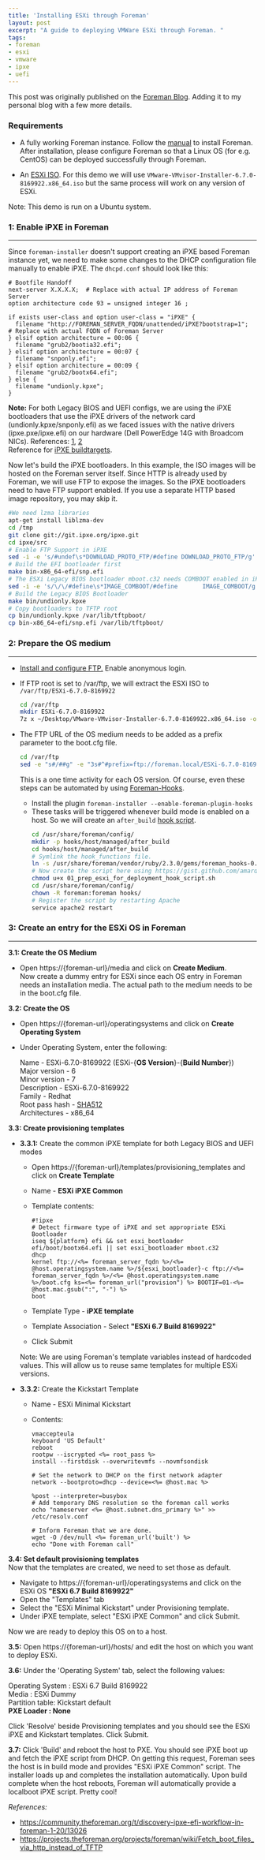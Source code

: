 ```yaml
---
title: 'Installing ESXi through Foreman'
layout: post
excerpt: "A guide to deploying VMWare ESXi through Foreman. "
tags:
- foreman
- esxi
- vmware
- ipxe
- uefi
---
```


This post was originally published on the [Foreman Blog](https://theforeman.org/2019/06/install-esxi-through-foreman-using-ipxe-bootstrapping.html). Adding it to my personal blog with a few more details.

### Requirements

* A fully working Foreman instance. Follow the [manual](https://theforeman.org/manuals/latest/index.html#3.InstallingForeman) to install Foreman. After installation, please configure Foreman so that a Linux OS (for e.g. CentOS) can be deployed successfully through Foreman.

* An [ESXi ISO](https://my.vmware.com/en/group/vmware/evalcenter). For this demo we will use `VMware-VMvisor-Installer-6.7.0-8169922.x86_64.iso` but the same process will work on any version of ESXi.  

Note: This demo is run on a Ubuntu system. 

### 1: Enable iPXE in Foreman

---

Since `foreman-installer` doesn't support creating an iPXE based Foreman instance yet, we need to make some changes to the DHCP configuration file manually to enable iPXE. The `dhcpd.conf` should look like this:

```
# Bootfile Handoff
next-server X.X.X.X;  # Replace with actual IP address of Foreman Server
option architecture code 93 = unsigned integer 16 ;

if exists user-class and option user-class = "iPXE" {
  filename "http://FOREMAN_SERVER_FQDN/unattended/iPXE?bootstrap=1";  # Replace with actual FQDN of Foreman Server
} elsif option architecture = 00:06 {
  filename "grub2/bootia32.efi";
} elsif option architecture = 00:07 {
  filename "snponly.efi";
} elsif option architecture = 00:09 {
  filename "grub2/bootx64.efi";
} else {
  filename "undionly.kpxe";
}
```

**Note:** For both Legacy BIOS and UEFI configs, we are using the iPXE bootloaders that use the iPXE drivers of the network card (undionly.kpxe/snponly.efi) as we faced issues with the native drivers (ipxe.pxe/ipxe.efi) on our hardware (Dell PowerEdge 14G with Broadcom NICs). References: [1](http://forum.ipxe.org/showthread.php?tid=5806), [2](https://github.com/warewulf/warewulf3/issues/84)  
Reference for [iPXE buildtargets](https://ipxe.org/appnote/buildtargets).

Now let's build the iPXE bootloaders. In this example, the ISO images will be hosted on the Foreman server itself. Since HTTP is already used by Foreman, we will use FTP to expose the images. So the iPXE bootloaders need to have FTP support enabled. If you use a separate HTTP based image repository, you may skip it.

  ```sh
  #We need lzma libraries
  apt-get install liblzma-dev
  cd /tmp
  git clone git://git.ipxe.org/ipxe.git
  cd ipxe/src
  # Enable FTP Support in iPXE
  sed -i -e 's/#undef\s*DOWNLOAD_PROTO_FTP/#define DOWNLOAD_PROTO_FTP/g' config/general.h
  # Build the EFI bootloader first
  make bin-x86_64-efi/snp.efi
  # The ESXi Legacy BIOS bootloader mboot.c32 needs COMBOOT enabled in iPXE
  sed -i -e 's/\/\/#define\s*IMAGE_COMBOOT/#define       IMAGE_COMBOOT/g' config/general.h
  # Build the Legacy BIOS Bootloader
  make bin/undionly.kpxe
  # Copy bootloaders to TFTP root
  cp bin/undionly.kpxe /var/lib/tftpboot/
  cp bin-x86_64-efi/snp.efi /var/lib/tftpboot/
  ```

### 2: Prepare the OS medium

---

* [Install and configure FTP.](https://www.g-loaded.eu/2008/12/02/set-up-an-anonymous-ftp-server-with-vsftpd-in-less-than-a-minute/) Enable anonymous login.

* If FTP root is set to /var/ftp, we will extract the ESXi ISO to `/var/ftp/ESXi-6.7.0-8169922`

  ```sh
  cd /var/ftp
  mkdir ESXi-6.7.0-8169922
  7z x ~/Desktop/VMware-VMvisor-Installer-6.7.0-8169922.x86_64.iso -oESXi-6.7.0-8169922
  ```

* The FTP URL of the OS medium needs to be added as a prefix parameter to the boot.cfg file.

  ```sh
  cd /var/ftp
  sed -e "s#/##g" -e "3s#^#prefix=ftp://foreman.local/ESXi-6.7.0-8169922\n#" -i ESXi-6.7.0-8169922/boot.cfg
  ```

  This is a one time activity for each OS version. Of course, even these steps can be automated by using [Foreman-Hooks](https://github.com/theforeman/foreman_hooks).  
  * Install the plugin `foreman-installer --enable-foreman-plugin-hooks`
  * These tasks will be triggered whenever build mode is enabled on a host. So we will create an `after_build` [hook script](https://gist.github.com/amard33p/523b653dc146965f1981c662fef6800f).
    ```sh
    cd /usr/share/foreman/config/
    mkdir -p hooks/host/managed/after_build
    cd hooks/host/managed/after_build
    # Symlink the hook_functions file.
    ln -s /usr/share/foreman/vendor/ruby/2.3.0/gems/foreman_hooks-0.3.14/examples/bash/hook_functions.sh .
    # Now create the script here using https://gist.github.com/amard33p/523b653dc146965f1981c662fef6800f
    chmod u+x 01_prep_esxi_for_deployment_hook_script.sh
    cd /usr/share/foreman/config/
    chown -R foreman:foreman hooks/
    # Register the script by restarting Apache
    service apache2 restart
    ```

### 3: Create an entry for the ESXi OS in Foreman

---

**3.1: Create the OS Medium**  
  * Open https://{foreman-url}/media and click on **Create Medium**.  
  Now create a dummy entry for ESXi since each OS entry in Foreman needs an installation media. The actual path to the medium needs to be in the boot.cfg file.

**3.2: Create the OS**  
  * Open https://{foreman-url}/operatingsystems and click on **Create Operating System** 
  * Under Operating System, enter the following:  

    Name            -  ESXi-6.7.0-8169922 (ESXi-{**OS Version**}-{**Build Number**})  
    Major version   -  6  
    Minor version   -  7  
    Description     -  ESXi-6.7.0-8169922  
    Family          -  Redhat  
    Root pass hash  -  [SHA512](https://www.virtuallyghetto.com/2018/05/quick-tip-what-hashing-algorithm-is-supported-for-esxi-kickstart-password.html)  
    Architectures   -  x86_64 

**3.3: Create provisioning templates**
  * **3.3.1:** Create the common iPXE template for both Legacy BIOS and UEFI modes
    * Open https://{foreman-url}/templates/provisioning_templates and click on **Create Template**
    * Name - **ESXi iPXE Common**
    * Template contents:

      ```
      #!ipxe
      # Detect firmware type of iPXE and set appropriate ESXi Bootloader
      iseq ${platform} efi && set esxi_bootloader efi/boot/bootx64.efi || set esxi_bootloader mboot.c32
      dhcp
      kernel ftp://<%= foreman_server_fqdn %>/<%= @host.operatingsystem.name %>/${esxi_bootloader}-c ftp://<%= foreman_server_fqdn %>/<%= @host.operatingsystem.name %>/boot.cfg ks=<%= foreman_url("provision") %> BOOTIF=01-<%= @host.mac.gsub(":", "-") %>
      boot
      ```
  
    * Template Type - **iPXE template**

    * Template Association - Select **"ESXi 6.7 Build 8169922"**

    * Click Submit

    Note: We are using Foreman's template variables instead of hardcoded values. This will allow us to reuse same templates for multiple ESXi versions.

  * **3.3.2:** Create the Kickstart Template  
    * Name - ESXi Minimal Kickstart
    * Contents:

      ```
      vmaccepteula
      keyboard 'US Default'
      reboot
      rootpw --iscrypted <%= root_pass %>
      install --firstdisk --overwritevmfs --novmfsondisk

      # Set the network to DHCP on the first network adapter
      network --bootproto=dhcp --device=<%= @host.mac %>

      %post --interpreter=busybox
      # Add temporary DNS resolution so the foreman call works
      echo "nameserver <%= @host.subnet.dns_primary %>" >> /etc/resolv.conf

      # Inform Foreman that we are done.
      wget -O /dev/null <%= foreman_url('built') %>
      echo "Done with Foreman call"
      ```

**3.4: Set default provisioning templates**  
  Now that the templates are created, we need to set those as default.
  * Navigate to https://{foreman-url}/operatingsystems and click on the ESXi OS **"ESXi 6.7 Build 8169922"**
  * Open the "Templates" tab
  * Select the "ESXi Minimal Kickstart" under Provisioning template.
  * Under iPXE template, select "ESXi iPXE Common" and click Submit.

Now we are ready to deploy this OS on to a host.

**3.5:** Open https://{foreman-url}/hosts/ and edit the host on which you want to deploy ESXi.  

**3.6:** Under the 'Operating System' tab, select the following values:

  Operating System : ESXi 6.7 Build 8169922  
  Media : ESXi Dummy  
  Partition table: Kickstart default  
  **PXE Loader : None**  

Click 'Resolve' beside Provisioning templates and you should see the ESXi iPXE and Kickstart templates. Click Submit.

**3.7:** Click 'Build' and reboot the host to PXE. You should see iPXE boot up and fetch the iPXE script from DHCP. On getting this request, Foreman sees the host is in build mode and provides "ESXi iPXE Common" script. The installer loads up and completes the installation automatically. Upon build complete when the host reboots, Foreman will automatically provide a localboot iPXE script. Pretty cool!

_References:_  
- <https://community.theforeman.org/t/discovery-ipxe-efi-workflow-in-foreman-1-20/13026>  
- <https://projects.theforeman.org/projects/foreman/wiki/Fetch_boot_files_via_http_instead_of_TFTP>